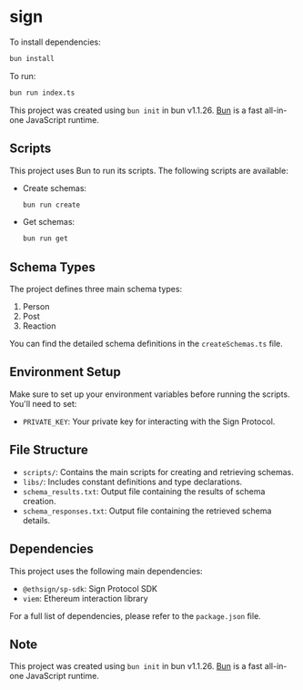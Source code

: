 # sign

To install dependencies:

```bash
bun install
```

To run:

```bash
bun run index.ts
```

This project was created using `bun init` in bun v1.1.26. [Bun](https://bun.sh) is a fast all-in-one JavaScript runtime.

## Scripts

This project uses Bun to run its scripts. The following scripts are available:

- Create schemas:

  ```bash
  bun run create
  ```

- Get schemas:

  ```bash
  bun run get
  ```

## Schema Types

The project defines three main schema types:

1. Person
2. Post
3. Reaction

You can find the detailed schema definitions in the `createSchemas.ts` file.

## Environment Setup

Make sure to set up your environment variables before running the scripts. You'll need to set:

- `PRIVATE_KEY`: Your private key for interacting with the Sign Protocol.

## File Structure

- `scripts/`: Contains the main scripts for creating and retrieving schemas.
- `libs/`: Includes constant definitions and type declarations.
- `schema_results.txt`: Output file containing the results of schema creation.
- `schema_responses.txt`: Output file containing the retrieved schema details.

## Dependencies

This project uses the following main dependencies:

- `@ethsign/sp-sdk`: Sign Protocol SDK
- `viem`: Ethereum interaction library

For a full list of dependencies, please refer to the `package.json` file.

## Note

This project was created using `bun init` in bun v1.1.26. [Bun](https://bun.sh) is a fast all-in-one JavaScript runtime.
